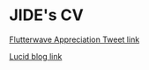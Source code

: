 # JIDE's CV

[Flutterwave Appreciation Tweet link]( https://twitter.com/jideopabode/status/1164925578337804290 )


[Lucid blog link](https://lucid.blog/jideopabode/post/1566567118)

